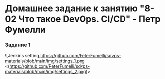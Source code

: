 # Домашнее задание к занятию "8-02 Что такое DevOps. СI/СD" - Петр Фумелли

### Задание 1

![Jenkins setting]<https://github.com/PeterFumelli/sdvps-materials/blob/main/img/settings_1.png>
<(https://github.com/PeterFumelli/sdvps-materials/blob/main/img/settings_2.png)>

